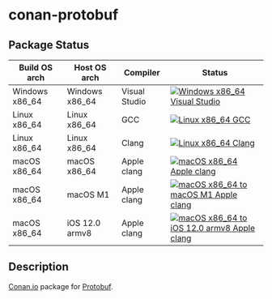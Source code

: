 # conan-protobuf

## Package Status

| Build OS arch | Host OS arch | Compiler | Status |
|---------------|--------------|----------|--------|
| Windows x86_64 | Windows x86_64 | Visual Studio | [![Windows x86_64 Visual Studio](https://github.com/SpaceIm/conan-protobuf/actions/workflows/windows-x86_64-msvc.yml/badge.svg?branch=testing%2F3.15.4)](https://github.com/SpaceIm/conan-protobuf/actions/workflows/windows-x86_64-msvc.yml?query=branch%3Atesting%2F3.15.4) |
| Linux x86_64 | Linux x86_64 | GCC | [![Linux x86_64 GCC](https://github.com/SpaceIm/conan-protobuf/actions/workflows/linux-x86_64-gcc.yml/badge.svg?branch=testing%2F3.15.4)](https://github.com/SpaceIm/conan-protobuf/actions/workflows/linux-x86_64-gcc.yml?query=branch%3Atesting%2F3.15.4) |
| Linux x86_64 | Linux x86_64 | Clang | [![Linux x86_64 Clang](https://github.com/SpaceIm/conan-protobuf/actions/workflows/linux-x86_64-clang.yml/badge.svg?branch=testing%2F3.15.4)](https://github.com/SpaceIm/conan-protobuf/actions/workflows/linux-x86_64-clang.yml?query=branch%3Atesting%2F3.15.4) |
| macOS x86_64 | macOS x86_64 | Apple clang | [![macOS x86_64 Apple clang](https://github.com/SpaceIm/conan-protobuf/actions/workflows/macos-x86_64-appleclang.yml/badge.svg?branch=testing%2F3.15.4)](https://github.com/SpaceIm/conan-protobuf/actions/workflows/macos-x86_64-appleclang.yml?query=branch%3Atesting%2F3.15.4) |
| macOS x86_64 | macOS M1 | Apple clang | [![macOS x86_64 to macOS M1 Apple clang](https://github.com/SpaceIm/conan-protobuf/actions/workflows/macos-x86_64-macos-m1-appleclang.yml/badge.svg?branch=testing%2F3.15.4)](https://github.com/SpaceIm/conan-protobuf/actions/workflows/macos-x86_64-macos-m1-appleclang.yml?query=branch%3Atesting%2F3.15.4) |
| macOS x86_64 | iOS 12.0 armv8 | Apple clang | [![macOS x86_64 to iOS 12.0 armv8 Apple clang](https://github.com/SpaceIm/conan-protobuf/actions/workflows/macos-x86_64-ios12.0-armv8-appleclang.yml/badge.svg?branch=testing%2F3.15.4)](https://github.com/SpaceIm/conan-protobuf/actions/workflows/macos-x86_64-ios12.0-armv8-appleclang.yml?query=branch%3Atesting%2F3.15.4) |

## Description

[Conan.io](https://conan.io) package for [Protobuf](https://github.com/protocolbuffers/protobuf).
